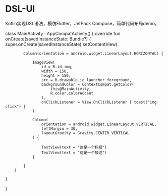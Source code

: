 # DSL-UI
Kotlin实现DSL语法，模仿Flutter，JetPack Compose，简单代码布局demo。

class MainActivity : AppCompatActivity() {
    override fun onCreate(savedInstanceState: Bundle?) {
        super.onCreate(savedInstanceState)
        setContentView(

            Column(orientation = android.widget.LinearLayout.HORIZONTAL) {

                ImageView(
                    id = R.id.img,
                    width = 150,
                    height = 150,
                    src = R.drawable.ic_launcher_foreground,
                    backgroundColor = ContextCompat.getColor(
                        this@MainActivity,
                        R.color.colorAccent
                    ),
                    onClickListener = View.OnClickListener { toast("img click") }
                )

                Column(
                    orientation = android.widget.LinearLayout.VERTICAL,
                    leftMargin = 30,
                    layoutGravity = Gravity.CENTER_VERTICAL
                ) {

                    TextView(text = "这是一个标题")
                    TextView(text = "这是一个描述")
                }

            }
        )

    }
}
